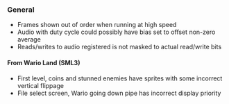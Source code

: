 
### General

- Frames shown out of order when running at high speed
- Audio with duty cycle could possibly have bias set to offset non-zero average
- Reads/writes to audio registered is not masked to actual read/write bits

#### From Wario Land (SML3)

- First level, coins and stunned enemies have sprites with some incorrect vertical flippage
- File select screen, Wario going down pipe has incorrect display priority
